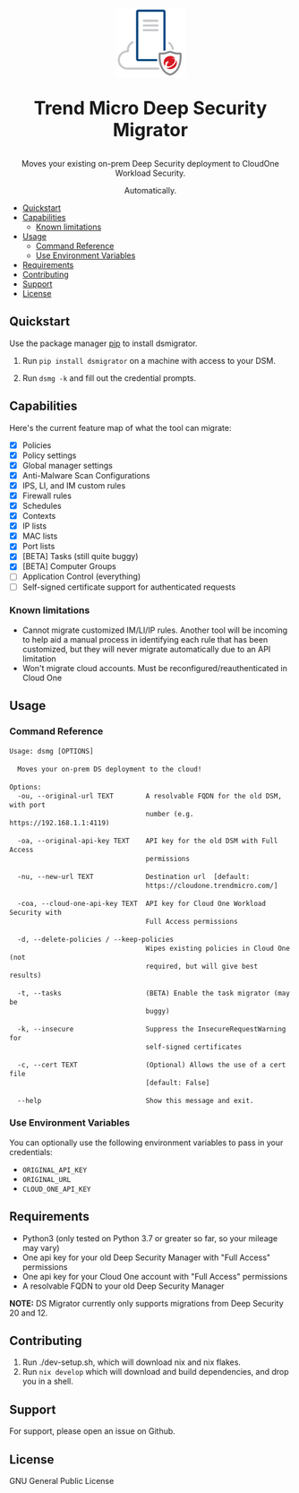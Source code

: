 <p align="center">
  <img src="./logo.png" />
</p>

<p align="center" style="font-size: xx-large; font-weight: bold">Trend Micro Deep Security Migrator</p>
<p align="center">
  Moves your existing on-prem Deep Security deployment to CloudOne Workload Security.
</p>
<p align="center">Automatically.</p>


<!-- # Trend Micro Deep Security Migrator

**Moves your existing on-prem DS deployment to CloudOne Workload security. Automatically.** -->

- [Quickstart](#quickstart)
- [Capabilities](#capabilities)
  - [Known limitations](#known-limitations)
- [Usage](#usage)
  - [Command Reference](#command-reference)
  - [Use Environment Variables](#use-environment-variables)
- [Requirements](#requirements)
- [Contributing](#contributing)
- [Support](#support)
- [License](#license)

## Quickstart

Use the package manager [pip](https://pip.pypa.io/en/stable/) to install dsmigrator.

1. Run ```pip install dsmigrator``` on a machine with access to your DSM.

2. Run ```dsmg -k``` and fill out the credential prompts.

## Capabilities

Here's the current feature map of what the tool can migrate:

- [x] Policies
- [x] Policy settings
- [x] Global manager settings
- [x] Anti-Malware Scan Configurations
- [x] IPS, LI, and IM custom rules
- [x] Firewall rules
- [x] Schedules
- [x] Contexts
- [x] IP lists
- [x] MAC lists
- [x] Port lists
- [x] [BETA] Tasks (still quite buggy)
- [x] [BETA] Computer Groups
- [ ] Application Control (everything)
- [ ] Self-signed certificate support for authenticated requests

### Known limitations

- Cannot migrate customized IM/LI/IP rules. Another tool will be incoming to help aid a manual process in identifying each rule that has been customized, but they will never migrate automatically due to an API limitation
- Won't migrate cloud accounts. Must be reconfigured/reauthenticated in Cloud One

## Usage

### Command Reference

```text
Usage: dsmg [OPTIONS]

  Moves your on-prem DS deployment to the cloud!

Options:
  -ou, --original-url TEXT        A resolvable FQDN for the old DSM, with port
                                  number (e.g. https://192.168.1.1:4119)

  -oa, --original-api-key TEXT    API key for the old DSM with Full Access
                                  permissions

  -nu, --new-url TEXT             Destination url  [default:
                                  https://cloudone.trendmicro.com/]

  -coa, --cloud-one-api-key TEXT  API key for Cloud One Workload Security with
                                  Full Access permissions

  -d, --delete-policies / --keep-policies
                                  Wipes existing policies in Cloud One (not
                                  required, but will give best results)

  -t, --tasks                     (BETA) Enable the task migrator (may be
                                  buggy)

  -k, --insecure                  Suppress the InsecureRequestWarning for
                                  self-signed certificates

  -c, --cert TEXT                 (Optional) Allows the use of a cert file
                                  [default: False]

  --help                          Show this message and exit.
```
### Use Environment Variables

You can optionally use the following environment variables to pass in your credentials:

- `ORIGINAL_API_KEY`
- `ORIGINAL_URL`
- `CLOUD_ONE_API_KEY`

## Requirements

- Python3 (only tested on Python 3.7 or greater so far, so your mileage may vary)
- One api key for your old Deep Security Manager with "Full Access" permissions
- One api key for your Cloud One account with "Full Access" permissions
- A resolvable FQDN to your old Deep Security Manager

**NOTE:** DS Migrator currently only supports migrations from Deep Security 20 and 12.

## Contributing

1. Run ./dev-setup.sh, which will download nix and nix flakes.
2. Run `nix develop` which will download and build dependencies, and drop you in a shell.

## Support

For support, please open an issue on Github.

## License

GNU General Public License
